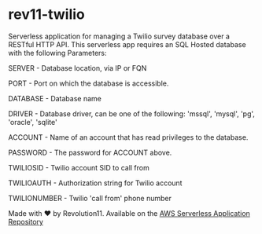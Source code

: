 # rev11-twilio

Serverless application for managing a Twilio survey database over a RESTful HTTP API.
This serverless app requires an SQL Hosted database with the following Parameters:

SERVER - Database location, via IP or FQN

PORT - Port on which the database is accessible.

DATABASE - Database name

DRIVER - Database driver, can be one of the following: 'mssql', 'mysql', 'pg', 'oracle', 'sqlite'

ACCOUNT - Name of an account that has read privileges to the database.

PASSWORD - The password for ACCOUNT above.

TWILIOSID - Twilio account SID to call from

TWILIOAUTH - Authorization string for Twilio account

TWILIONUMBER - Twilio 'call from' phone number

Made with ❤️ by Revolution11. Available on the [AWS Serverless Application Repository](https://aws.amazon.com/serverless)